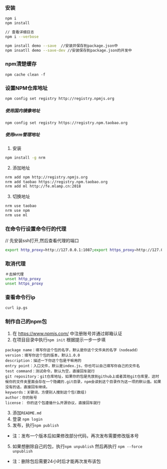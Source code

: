 ### 安装
```sh
npm i
npm install

// 查看详细日志
npm i --verbose

npm install demo --save  //安装并保存到package.json中
npm insatll demo --save-dev //安装保存到package.json的开发中
```

### npm清楚缓存
```
npm cache clean -f
```

### 设置NPM仓库地址
```sh
npm config set registry http://registry.npmjs.org 
```

##### 使用国内镜像地址
```sh
npm config set registry https://registry.npm.taobao.org 
```

##### 使用nrm管理地址
1. 安装
```sh
npm install -g nrm
```
2. 添加地址
```sh
nrm add npm http://registry.npmjs.org
nrm add taobao https://registry.npm.taobao.org
nrm add ml http://fe.mlamp.cn:2018
```
3. 切换地址
```sh
nrm use taobao
nrm use npm
nrm use ml
```

### 在命令行设置命令行的代理
// 先安装ssh打开,然后查看代理的端口
```sh
export http_proxy=http://127.0.0.1:1087;export https_proxy=http://127.0.0.1:1087;
```

### 取消代理
```sh
＃去掉代理
unset http_proxy
unset https_proxy
```

### 查看命令行ip
```sh
curl ip.gs
```

### 制作自己的npm包

1. 在 https://www.npmjs.com/ 中注册账号并通过邮箱认证
2. 在项目目录中执行`npm init` 根据提示一步一步填
```
package name：填写你这个包的名字，默认是你这个文件夹的名字（nodeadd）
version：填写你这个包的版本，默认1.0.0
description：描述一下你这个包是干嘛用的
entry point：入口文件，默认是index.js，你也可以自己填写你自己的文件名
test command：测试命令，默认为空，直接回车就行
git repository：git仓库地址，如果你的包是先放到github上或者其他git仓库里，这时候你的文件夹里面会存在一个隐藏的.git目录，npm会读到这个目录作为这一项的默认值。如果没有的话，直接回车继续。
keywords：关键词，方便别人搜到这个包(数组)
author：你的账号
license： 你的这个包遵循什么开源协议，直接回车就行
```
3. 添加`README.md`
5. 登录 `npm login`
4. 发布，执行`npm publish`
- 注：发布一个版本后如果修改部分代码，再次发布需要修改版本号
5. 如果想删除自己的包，执行`npm unpublish` 然后再执行 `npm --force unpublish`
- 注：删除包后需要24小时后才能再次发布该包
